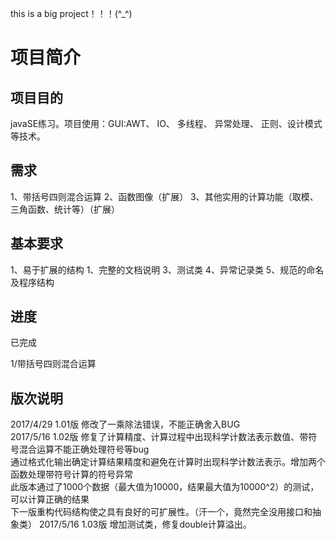 this is a big project！！！(^_^)
<h1>项目简介</h1>
  <h2>项目目的</h2>
  <p>javaSE练习。项目使用：GUI:AWT、 IO、 多线程、 异常处理、 正则、设计模式等技术。</p>
  
  
  <h2>需求</h2>
    1、带括号四则混合运算
    2、函数图像（扩展）
    3、其他实用的计算功能（取模、三角函数、统计等）（扩展）


  <h2>基本要求</h2>
	1、易于扩展的结构
	1、完整的文档说明
	3、测试类
	4、异常记录类
	5、规范的命名及程序结构

<h2>进度</h2>
<p>已完成</p>
<p>1/带括号四则混合运算</p>



<h2>版次说明</h2>
2017/4/29	1.01版	修改了一乘除法错误，不能正确舍入BUG<br/>
2017/5/16   1.02版  修复了计算精度、计算过程中出现科学计数法表示数值、带符号混合运算不能正确处理符号等bug<br/>
					通过格式化输出确定计算结果精度和避免在计算时出现科学计数法表示。增加两个函数处理带符号计算的符号异常<br/>
					此版本通过了1000个数据（最大值为10000，结果最大值为10000^2）的测试，可以计算正确的结果<br/>
					下一版重构代码结构使之具有良好的可扩展性。（汗一个，竟然完全没用接口和抽象类）
2017/5/16   1.03版	增加测试类，修复double计算溢出。
